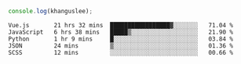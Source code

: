 ```js
console.log(khanguslee);
```

<!--START_SECTION:waka-->
```text
Vue.js       21 hrs 32 mins  █████████████████▓░░░░░░░   71.04 % 
JavaScript   6 hrs 38 mins   █████▒░░░░░░░░░░░░░░░░░░░   21.90 % 
Python       1 hr 9 mins     █░░░░░░░░░░░░░░░░░░░░░░░░   03.84 % 
JSON         24 mins         ▒░░░░░░░░░░░░░░░░░░░░░░░░   01.36 % 
SCSS         12 mins         ░░░░░░░░░░░░░░░░░░░░░░░░░   00.66 % 
```
<!--END_SECTION:waka-->

<!--
**khanguslee/khanguslee** is a ✨ _special_ ✨ repository because its `README.md` (this file) appears on your GitHub profile.

Here are some ideas to get you started:

- 🔭 I’m currently working on ...
- 🌱 I’m currently learning ...
- 👯 I’m looking to collaborate on ...
- 🤔 I’m looking for help with ...
- 💬 Ask me about ...
- 📫 How to reach me: ...
- 😄 Pronouns: ...
- ⚡ Fun fact: ...
-->
